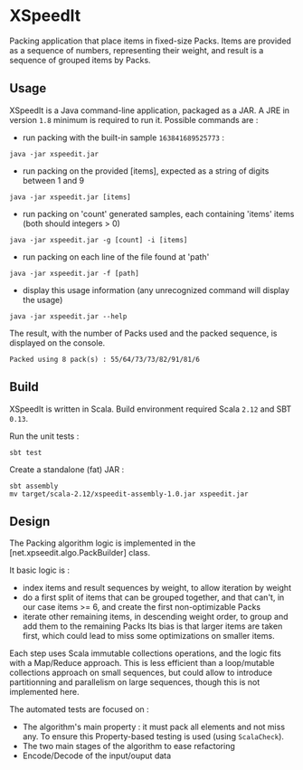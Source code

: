 # XSpeedIt

Packing application that place items in fixed-size Packs.
Items are provided as a sequence of numbers, representing their weight, and result is a sequence of grouped items by Packs.

## Usage

XSpeedIt is a Java command-line application, packaged as a JAR.
A JRE in version `1.8` minimum is required to run it.
Possible commands are :

* run packing with the built-in sample `163841689525773` :
```
java -jar xspeedit.jar
```

* run packing on the provided [items], expected as a string of digits between 1 and 9
```
java -jar xspeedit.jar [items]
```

* run packing on 'count' generated samples, each containing 'items' items (both should integers > 0)
```
java -jar xspeedit.jar -g [count] -i [items]
```

* run packing on each line of the file found at 'path'
```
java -jar xspeedit.jar -f [path]
```

* display this usage information (any unrecognized command will display the usage)
```
java -jar xspeedit.jar --help
```


The result, with the number of Packs used and the packed sequence, is displayed on the console.
```
Packed using 8 pack(s) : 55/64/73/73/82/91/81/6
```

## Build

XSpeedIt is written in Scala.
Build environment required Scala `2.12` and SBT `0.13`.

Run the unit tests :
```
sbt test
```

Create a standalone (fat) JAR :
```
sbt assembly
mv target/scala-2.12/xspeedit-assembly-1.0.jar xspeedit.jar
```

## Design

The Packing algorithm logic is implemented in the [net.xpseedit.algo.PackBuilder] class.

It basic logic is :
* index items and result sequences by weight, to allow iteration by weight
* do a first split of items that can be grouped together, and that can't, in our case items >= 6, and create the first non-optimizable Packs
* iterate other remaining items, in descending weight order, to group and add them to the remaining Packs
Its bias is that larger items are taken first, which could lead to miss some optimizations on smaller items.

Each step uses Scala immutable collections operations, and the logic fits with a Map/Reduce approach.
This is less efficient than a loop/mutable collections approach on small sequences, but could allow to introduce partitionning and parallelism on large sequences, though this is not implemented here.

The automated tests are focused on :
* The algorithm's main property : it must pack all elements and not miss any. To ensure this Property-based testing is used (using `ScalaCheck`).
* The two main stages of the algorithm to ease refactoring
* Encode/Decode of the input/ouput data

